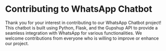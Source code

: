 # Contributing to WhatsApp Chatbot
Thank you for your interest in contributing to our WhatsApp Chatbot project! This chatbot is built using Python, Flask, and the Gupshup API to provide a seamless integration with WhatsApp for various functionalities. We welcome contributions from everyone who is willing to improve or enhance our project.

